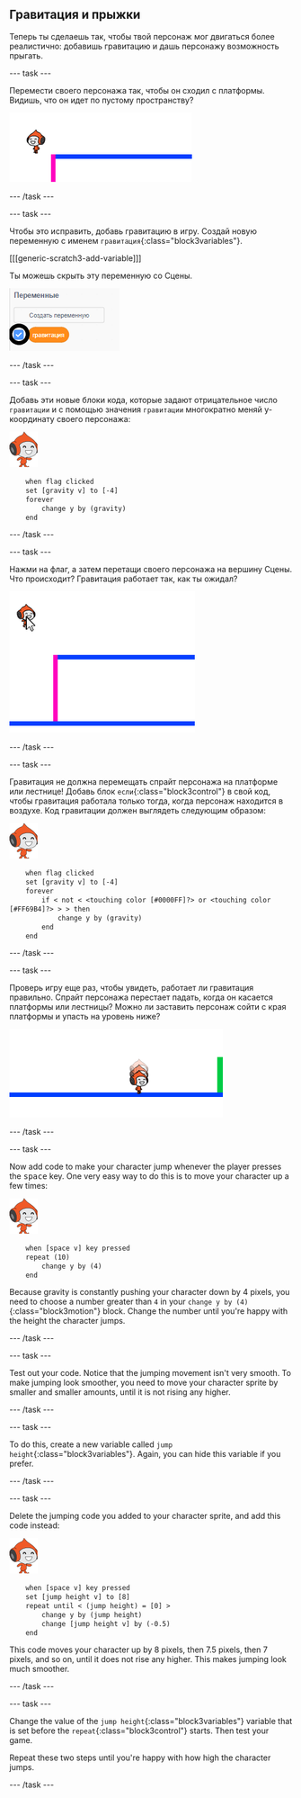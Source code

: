 ## Гравитация и прыжки

Теперь ты сделаешь так, чтобы твой персонаж мог двигаться более реалистично: добавишь гравитацию и дашь персонажу возможность прыгать.

\--- task \---

Перемести своего персонажа так, чтобы он сходил с платформы. Видишь, что он идет по пустому пространству?

![снимок экрана](images/dodge-no-gravity.png)

\--- /task \---

\--- task \---

Чтобы это исправить, добавь гравитацию в игру. Создай новую переменную с именем `гравитация`{:class="block3variables"}.

[[[generic-scratch3-add-variable]]]

Ты можешь скрыть эту переменную со Сцены.

![снимок экрана](images/dodge-gravity-annotated.png)

\--- /task \---

\--- task \---

Добавь эти новые блоки кода, которые задают отрицательное число `гравитации` и с помощью значения `гравитации` многократно меняй y-координату своего персонажа:

![спрайт Пико ходит](images/pico_walking_sprite.png)

```blocks3
    when flag clicked
    set [gravity v] to [-4]
    forever
        change y by (gravity)
    end
```

\--- /task \---

\--- task \---

Нажми на флаг, а затем перетащи своего персонажа на вершину Сцены. Что происходит? Гравитация работает так, как ты ожидал?

![снимок экрана](images/dodge-gravity-drag.png)

\--- /task \---

\--- task \---

Гравитация не должна перемещать спрайт персонажа на платформе или лестнице! Добавь блок `если`{:class="block3control"} в свой код, чтобы гравитация работала только тогда, когда персонаж находится в воздухе. Код гравитации должен выглядеть следующим образом:

![спрайт Пико ходит](images/pico_walking_sprite.png)

```blocks3
    when flag clicked
    set [gravity v] to [-4]
    forever
        if < not < <touching color [#0000FF]?> or <touching color [#FF69B4]?> > > then
            change y by (gravity)
        end
    end
```

\--- /task \---

\--- task \---

Проверь игру еще раз, чтобы увидеть, работает ли гравитация правильно. Спрайт персонажа перестает падать, когда он касается платформы или лестницы? Можно ли заставить персонаж сойти с края платформы и упасть на уровень ниже?

![снимок экрана](images/dodge-gravity-test.png)

\--- /task \---

\--- task \---

Now add code to make your character jump whenever the player presses the <kbd>space</kbd> key. One very easy way to do this is to move your character up a few times:

![pico walking sprite](images/pico_walking_sprite.png)

```blocks3
    when [space v] key pressed
    repeat (10)
        change y by (4)
    end
```

Because gravity is constantly pushing your character down by 4 pixels, you need to choose a number greater than `4` in your `change y by (4)`{:class="block3motion"} block. Change the number until you're happy with the height the character jumps.

\--- /task \---

\--- task \---

Test out your code. Notice that the jumping movement isn't very smooth. To make jumping look smoother, you need to move your character sprite by smaller and smaller amounts, until it is not rising any higher.

\--- /task \---

\--- task \---

To do this, create a new variable called `jump height`{:class="block3variables"}. Again, you can hide this variable if you prefer.

\--- /task \---

\--- task \---

Delete the jumping code you added to your character sprite, and add this code instead:

![pico walking sprite](images/pico_walking_sprite.png)

```blocks3
    when [space v] key pressed
    set [jump height v] to [8]
    repeat until < (jump height) = [0] >
        change y by (jump height)
        change [jump height v] by (-0.5)
    end
```

This code moves your character up by 8 pixels, then 7.5 pixels, then 7 pixels, and so on, until it does not rise any higher. This makes jumping look much smoother.

\--- /task \---

\--- task \---

Change the value of the `jump height`{:class="block3variables"} variable that is set before the `repeat`{:class="block3control"} starts. Then test your game.

Repeat these two steps until you're happy with how high the character jumps.

\--- /task \---